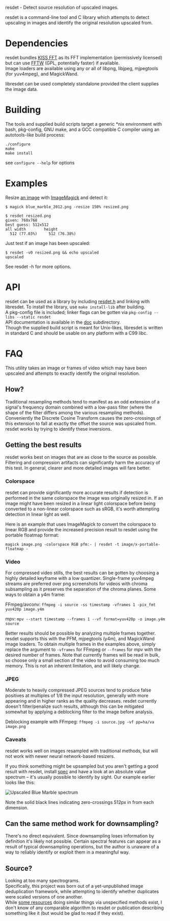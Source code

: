 resdet - Detect source resolution of upscaled images.

resdet is a command-line tool and C library which attempts to detect upscaling in images and identify the original resolution upscaled from.

# Dependencies

resdet bundles [KISS FFT](http://kissfft.sourceforge.net) as its FFT implementation (permissively licensed) but can use [FFTW](http://fftw.org) (GPL, potentially faster) if available.  
Image loaders are available using any or all of libpng, libjpeg, mjpegtools (for yuv4mpeg), and MagickWand.  
  
libresdet can be used completely standalone provided the client supplies the image data.

# Building
The tools and supplied build scripts target a generic *nix environment with bash, pkg-config, GNU make, and a GCC compatible C compiler using an autotools-like build process:

    ./configure
	make
	make install

see `configure --help` for options

# Examples

Resize [an image](http://0x09.net/i/g/blue_marble_2012.png) with [ImageMagick](http://www.imagemagick.org) and detect it:

    $ magick blue_marble_2012.png -resize 150% resized.png

    $ resdet resized.png
    given: 768x768
    best guess: 512x512
    all width        height
      512 (77.03%)     512 (76.38%)

Just test if an image has been upscaled:

	$ resdet -v0 resized.png && echo upscaled
	upscaled

See resdet -h for more options.

# API

resdet can be used as a library by including [resdet.h](include/resdet.h) and linking with libresdet. To install the library, use `make install-lib` after building.  
A pkg-config file is included; linker flags can be gotten via `pkg-config --libs --static resdet`  
API documentation is available in the [doc](doc) subdirectory.  
Though the supplied build script is meant for Unix-likes, libresdet is written in standard C and should be usable on any platform with a C99 libc.

# FAQ
This utility takes an image or frames of video which may have been upscaled and attempts to exactly identify the original resolution.

## How?

Traditional resampling methods tend to manifest as an odd extension of a signal's frequency domain combined with a low-pass filter (where the shape of the filter differs among the various resampling methods). Conveniently the Discrete Cosine Transform causes the zero-crossings of this extension to fall at exactly the offset the source was upscaled from. resdet works by trying to identify these inversions.

## Getting the best results

resdet works best on images that are as close to the source as possible. Filtering and compression artifacts can significantly harm the accuracy of this test. In general, clearer and more detailed images will fare better.

### Colorspace

resdet can provide significantly more accurate results if detection is performed in the same colorspace the image was originally resized in. If an image might have been resized in a linear light colorspace before being converted to a non-linear colorspace such as sRGB, it's worth attempting detection in linear light as well.

Here is an example that uses ImageMagick to convert the colorspace to linear RGB and provide the increased precision result to resdet using the portable floatmap format:

```
magick image.png -colorspace RGB pfm:- | resdet -t image/x-portable-floatmap -
```

### Video
For compressed video stills, the best results can be gotten by choosing a highly detailed keyframe with a low quantizer. Single-frame yuv4mpeg streams are preferred over png screenshots for videos with chroma subsampling as it preserves the separation of the chroma planes. Some ways to obtain a y4m frame:

FFmpeg/avconv: `ffmpeg -i source -ss timestamp -vframes 1 -pix_fmt yuv420p image.y4m`

mpv:  `mpv --start timestamp --frames 1 --vf format=yuv420p -o image.y4m source`

Better results should be possible by analyzing multiple frames together. resdet supports this with the PFM, mjpegtools (y4m), and MagickWand image loaders. To obtain multiple frames in the examples above, simply replace the argument to `-vframes` for FFmpeg or `--frames` for mpv with the desired number of frames. Note that currently frames will be read in bulk, so choose only a small section of the video to avoid consuming too much memory. This is not an inherent limitation, and will likely change.

### JPEG
Moderate to heavily compressed JPEG sources tend to produce false positives at multiples of 1/8 the input resolution, generally with more appearing and in higher ranks as the quality decreases. resdet currently doesn't filter/penalize such results, although this can be mitigated somewhat by applying a deblocking filter to the image before analysis.

Deblocking example with FFmpeg: `ffmpeg -i source.jpg -vf pp=ha/va image.png`

### Caveats
resdet works well on images resampled with traditional methods, but will not work with newer neural network-based resizers.

If you think something might be upsampled but you aren't getting a good result with resdet, install [spec](https://github.com/0x09/dspfun/tree/master/spec) and have a look at an absolute value spectrum – it's usually possible to identify by sight. Our example earlier looks like this:

![Upscaled Blue Marble spectrum](http://0x09.net/i/g/blue_marble_2012_upscaled.png)

Note the solid black lines indicating zero-crossings 512px in from each dimension.

## Can the same method work for downsampling?

There's no direct equivalent. Since downsampling loses information by definition it's likely not possible. Certain spectral features can appear as a result of typical downsampling operations, but the author is unaware of a way to reliably identify or exploit them in a meaningful way.

## Source?
Looking at too many spectrograms.  
Specifically, this project was born out of a yet-unpublished image deduplication framework, while attempting to identify whether duplicates were scaled versions of one another.  
While [some resources](http://anibin.blogspot.ca) doing similar things via unspecified methods exist, I don't know of any comparable algorithm to resdet or publication describing something like it (but would be glad to read if they exist).
